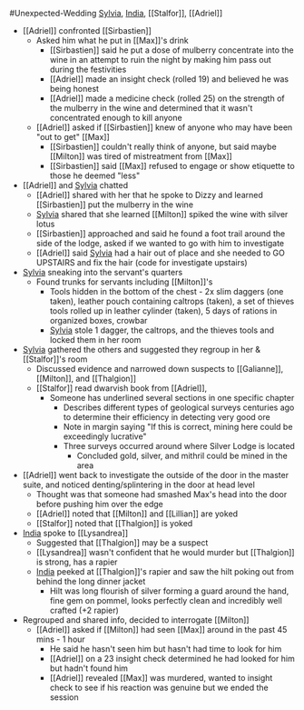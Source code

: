 #Unexpected-Wedding 
[Sylvia](PCs/Past/Sylvia.md), [India](PCs/Current/India.md), [[Stalfor]], [[Adriel]]

- [[Adriel]] confronted [[Sirbastien]]
	- Asked him what he put in [[Max]]'s drink
		- [[Sirbastien]] said he put a dose of mulberry concentrate into the wine in an attempt to ruin the night by making him pass out during the festivities
		- [[Adriel]] made an insight check (rolled 19) and believed he was being honest
		- [[Adriel]] made a medicine check (rolled 25) on the strength of the mulberry in the wine and determined that it wasn't concentrated enough to kill anyone
	- [[Adriel]] asked if [[Sirbastien]] knew of anyone who may have been "out to get" [[Max]]
		- [[Sirbastien]] couldn't really think of anyone, but said maybe [[Milton]] was tired of mistreatment from [[Max]]
		- [[Sirbastien]] said [[Max]] refused to engage or show etiquette to those he deemed "less"
- [[Adriel]] and [Sylvia](PCs/Past/Sylvia.md) chatted
	- [[Adriel]] shared with her that he spoke to Dizzy and learned [[Sirbastien]] put the mulberry in the wine
	- [Sylvia](PCs/Past/Sylvia.md) shared that she learned [[Milton]] spiked the wine with silver lotus
	- [[Sirbastien]] approached and said he found a foot trail around the side of the lodge, asked if we wanted to go with him to investigate
	- [[Adriel]] said [Sylvia](PCs/Past/Sylvia.md) had a hair out of place and she needed to GO UPSTAIRS and fix the hair (code for investigate upstairs)
- [Sylvia](PCs/Past/Sylvia.md) sneaking into the servant's quarters
	- Found trunks for servants including [[Milton]]'s
		- Tools hidden in the bottom of the chest - 2x slim daggers (one taken), leather pouch containing caltrops (taken), a set of thieves tools rolled up in leather cylinder (taken), 5 days of rations in organized boxes, crowbar
		- [Sylvia](PCs/Past/Sylvia.md) stole 1 dagger, the caltrops, and the thieves tools and locked them in her room
- [Sylvia](PCs/Past/Sylvia.md) gathered the others and suggested they regroup in her & [[Stalfor]]'s room
	- Discussed evidence and narrowed down suspects to [[Galianne]], [[Milton]], and [[Thalgion]]
	- [[Stalfor]] read dwarvish book from [[Adriel]], 
		- Someone has underlined several sections in one specific chapter
			- Describes different types of geological surveys centuries ago to determine their efficiency in detecting very good ore
			- Note in margin saying "If this is correct, mining here could be exceedingly lucrative"
			- Three surveys occurred around where Silver Lodge is located
				- Concluded gold, silver, and mithril could be mined in the area
- [[Adriel]] went back to investigate the outside of the door in the master suite, and noticed denting/splintering in the door at head level
	- Thought was that someone had smashed Max's head into the door before pushing him over the edge
	- [[Adriel]] noted that [[Milton]] and [[Lillian]] are yoked
	- [[Stalfor]] noted that [[Thalgion]] is yoked
- [India](PCs/Current/India.md) spoke to [[Lysandrea]]
	- Suggested that [[Thalgion]] may be a suspect
	- [[Lysandrea]] wasn't confident that he would murder but [[Thalgion]] is strong, has a rapier
	- [India](PCs/Current/India.md) peeked at [[Thalgion]]'s rapier and saw the hilt poking out from behind the long dinner jacket
		- Hilt was long flourish of silver forming a guard around the hand, fine gem on pommel, looks perfectly clean and incredibly well crafted (+2 rapier)
- Regrouped and shared info, decided to interrogate [[Milton]]
	- [[Adriel]] asked if [[Milton]] had seen [[Max]] around in the past 45 mins - 1 hour
		- He said he hasn't seen him but hasn't had time to look for him
		- [[Adriel]] on a 23 insight check determined he had looked for him but hadn't found him
		- [[Adriel]] revealed [[Max]] was murdered, wanted to insight check to see if his reaction was genuine but we ended the session